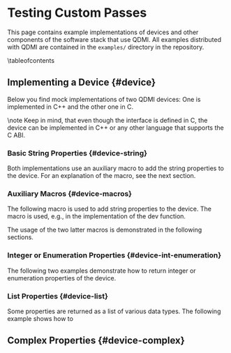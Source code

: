 # Testing Custom Passes

<!-- IMPORTANT: Keep the line above as the first line. -->

<!----------------------------------------------------------------------------
Copyright 2024 Munich Quantum Software Stack Project

Licensed under the Apache License, Version 2.0 with LLVM Exceptions (the
"License"); you may not use this file except in compliance with the License.
You may obtain a copy of the License at

https://github.com/Munich-Quantum-Software-Stack/QDMI/blob/develop/LICENSE

Unless required by applicable law or agreed to in writing, software
distributed under the License is distributed on an "AS IS" BASIS, WITHOUT
WARRANTIES OR CONDITIONS OF ANY KIND, either express or implied. See the
License for the specific language governing permissions and limitations under
the License.

SPDX-License-Identifier: Apache-2.0 WITH LLVM-exception
-------------------------------------------------------------------------- -->

<!-- This file is a static page and included in the ./CMakeLists.txt file. -->

This page contains example implementations of devices and other components of the software stack
that use QDMI. All examples distributed with QDMI are contained in the `examples/` directory in the
repository.

\tableofcontents

## Implementing a Device {#device}

Below you find mock implementations of two QDMI devices: One is implemented in C++ and the other one
in C.

\note Keep in mind, that even though the interface is defined in C, the device can be implemented in
C++ or any other language that supports the C ABI.

### Basic String Properties {#device-string}

Both implementations use an auxiliary macro to add the string properties to the device. For an
explanation of the macro, see the next section.

### Auxiliary Macros {#device-macros}

The following macro is used to add string properties to the device. The macro is used, e.g., in the
implementation of the dev function.


The usage of the two latter macros is demonstrated in the following sections.

### Integer or Enumeration Properties {#device-int-enumeration}

The following two examples demonstrate how to return integer or enumeration properties of the
device.

### List Properties {#device-list}

Some properties are returned as a list of various data types. The following example shows how to


## Complex Properties {#device-complex}
